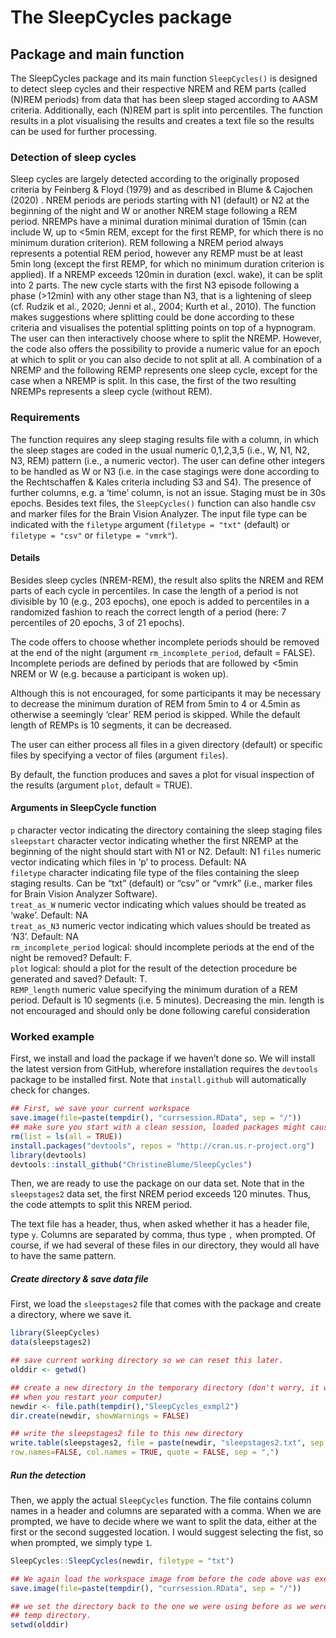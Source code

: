 The SleepCycles package
================

<!-- README.md is generated from README.Rmd. Please edit that file -->

## Package and main function

The SleepCycles package and its main function `SleepCycles()` is
designed to detect sleep cycles and their respective NREM and REM parts
(called (N)REM periods) from data that has been sleep staged according
to AASM criteria. Additionally, each (N)REM part is split into
percentiles. The function results in a plot visualising the results and
creates a text file so the results can be used for further processing.

### Detection of sleep cycles

Sleep cycles are largely detected according to the originally proposed
criteria by Feinberg & Floyd (1979) and as described in Blume & Cajochen
(2020) . NREM periods are periods starting with N1 (default) or N2 at
the beginning of the night and W or another NREM stage following a REM
period. NREMPs have a minimal duration minimal duration of 15min (can
include W, up to \<5min REM, except for the first REMP, for which there
is no minimum duration criterion). REM following a NREM period always
represents a potential REM period, however any REMP must be at least
5min long (except the first REMP, for which no minimum duration
criterion is applied). If a NREMP exceeds 120min in duration (excl.
wake), it can be split into 2 parts. The new cycle starts with the first
N3 episode following a phase (\>12min) with any other stage than N3,
that is a lightening of sleep (cf. Rudzik et al., 2020; Jenni et al.,
2004; Kurth et al., 2010). The function makes suggestions where
splitting could be done according to these criteria and visualises the
potential splitting points on top of a hypnogram. The user can then
interactively choose where to split the NREMP. However, the code also
offers the possibility to provide a numeric value for an epoch at which
to split or you can also decide to not split at all. A combination of a
NREMP and the following REMP represents one sleep cycle, except for the
case when a NREMP is split. In this case, the first of the two resulting
NREMPs represents a sleep cycle (without REM).

### Requirements

The function requires any sleep staging results file with a column, in
which the sleep stages are coded in the usual numeric 0,1,2,3,5 (i.e.,
W, N1, N2, N3, REM) pattern (i.e., a numeric vector). The user can
define other integers to be handled as W or N3 (i.e. in the case
stagings were done according to the Rechtschaffen & Kales criteria
including S3 and S4). The presence of further columns, e.g. a ‘time’
column, is not an issue. Staging must be in 30s epochs. Besides text
files, the `SleepCycles()` function can also handle csv and marker files
for the Brain Vision Analyzer. The input file type can be indicated with
the `filetype` argument (`filetype = "txt"` (default) or `filetype =
"csv"` or `filetype = "vmrk"`).

#### Details

Besides sleep cycles (NREM-REM), the result also splits the NREM and REM
parts of each cycle in percentiles. In case the length of a period is
not divisible by 10 (e.g., 203 epochs), one epoch is added to
percentiles in a randomized fashion to reach the correct length of a
period (here: 7 percentiles of 20 epochs, 3 of 21 epochs).

The code offers to choose whether incomplete periods should be removed
at the end of the night (argument `rm_incomplete_period`, default =
FALSE). Incomplete periods are defined by periods that are followed by
\<5min NREM or W (e.g. because a participant is woken up).

Although this is not encouraged, for some participants it may be
necessary to decrease the minimum duration of REM from 5min to 4 or
4.5min as otherwise a seemingly ‘clear’ REM period is skipped. While the
default length of REMPs is 10 segments, it can be decreased.

The user can either process all files in a given directory (default) or
specific files by specifying a vector of files (argument `files`).

By default, the function produces and saves a plot for visual inspection
of the results (argument `plot`, default = TRUE).

#### Arguments in SleepCycle function

`p` character vector indicating the directory containing the sleep
staging files  
`sleepstart` character vector indicating whether the first NREMP at the
beginning of the night should start with N1 or N2. Default: N1 `files`
numeric vector indicating which files in ‘p’ to process. Default: NA  
`filetype` character indicating file type of the files containing the
sleep staging results. Can be “txt” (default) or “csv” or “vmrk” (i.e.,
marker files for Brain Vision Analyzer Software).  
`treat_as_W` numeric vector indicating which values should be treated as
‘wake’. Default: NA  
`treat_as_N3` numeric vector indicating which values should be treated
as ‘N3’. Default: NA  
`rm_incomplete_period` logical: should incomplete periods at the end of
the night be removed? Default: F.  
`plot` logical: should a plot for the result of the detection procedure
be generated and saved? Default: T.  
`REMP_length` numeric value specifying the minimum duration of a REM
period. Default is 10 segments (i.e. 5 minutes). Decreasing the min.
length is not encouraged and should only be done following careful
consideration

### Worked example

First, we install and load the package if we haven’t done so. We will
install the latest version from GitHub, wherefore installation requires
the `devtools` package to be installed first. Note that `install.github`
will automatically check for changes.

``` r
## First, we save your current workspace
save.image(file=paste(tempdir(), "currsession.RData", sep = "/"))
## make sure you start with a clean session, loaded packages might cause problems.
rm(list = ls(all = TRUE))
install.packages("devtools", repos = "http://cran.us.r-project.org")
library(devtools)
devtools::install_github("ChristineBlume/SleepCycles")
```

Then, we are ready to use the package on our data set. Note that in the
`sleepstages2` data set, the first NREM period exceeds 120 minutes.
Thus, the code attempts to split this NREM period.

The text file has a header, thus, when asked whether it has a header
file, type `y`. Columns are separated by comma, thus type `,` when
prompted. Of course, if we had several of these files in our directory,
they would all have to have the same pattern.

##### Create directory & save data file

First, we load the `sleepstages2` file that comes with the package and
create a directory, where we save it.

``` r
library(SleepCycles)
data(sleepstages2)

## save current working directory so we can reset this later.
olddir <- getwd()

## create a new directory in the temporary directory (don't worry, it will automatically be deleted  
## when you restart your computer)
newdir <- file.path(tempdir(),"SleepCycles_exmpl2")
dir.create(newdir, showWarnings = FALSE)

## write the sleepstages2 file to this new directory
write.table(sleepstages2, file = paste(newdir, "sleepstages2.txt", sep = "/"),
row.names=FALSE, col.names = TRUE, quote = FALSE, sep = ",")
```

##### Run the detection

Then, we apply the actual `SleepCycles` function. The file contains
column names in a header and columns are separated with a comma. When we
are prompted, we have to decide where we want to split the data, either
at the first or the second suggested location. I would suggest selecting
the fist, so when prompted, we simply type `1`.

``` r
SleepCycles::SleepCycles(newdir, filetype = "txt")

## We again load the workspace image from before the code above was executed
save.image(file=paste(tempdir(), "currsession.RData", sep = "/"))

## we set the directory back to the one we were using before as we were just working in the  
## temp directory.
setwd(olddir)
```

